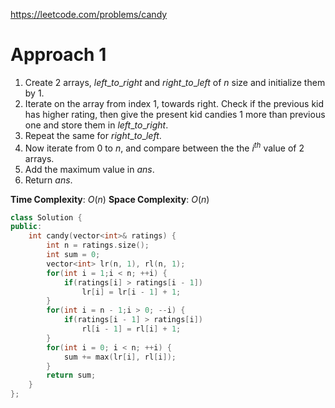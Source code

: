 https://leetcode.com/problems/candy

# Approach 1

1. Create $2$ arrays, $left\_to\_right$ and $right\_to\_left$ of $n$ size and initialize them by 1.
2. Iterate on the array from index 1, towards right. Check if the previous kid has higher rating, then give the present kid candies 1 more than previous one and store them in $left\_to\_right$.
3. Repeat the same for $right\_to\_left$.
4. Now iterate from $0$ to $n$, and compare between the the $i^{th}$  value of 2 arrays.
5. Add the maximum value in $ans$.
6. Return $ans$.

**Time Complexity**: $O(n)$
**Space Complexity**: $O(n)$

```cpp
class Solution {
public:
    int candy(vector<int>& ratings) {
        int n = ratings.size();
        int sum = 0;
        vector<int> lr(n, 1), rl(n, 1);
        for(int i = 1;i < n; ++i) {
            if(ratings[i] > ratings[i - 1])
                lr[i] = lr[i - 1] + 1;
        }
        for(int i = n - 1;i > 0; --i) {
            if(ratings[i - 1] > ratings[i])
                rl[i - 1] = rl[i] + 1;
        }
        for(int i = 0; i < n; ++i) {
            sum += max(lr[i], rl[i]);
        }
        return sum;
    }
};
```